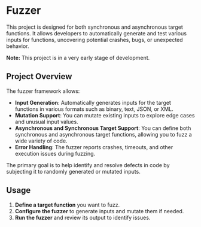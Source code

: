 #  Fuzzer 

This project is designed for both synchronous and asynchronous target functions. It allows developers to automatically generate and test various inputs for functions, uncovering potential crashes, bugs, or unexpected behavior.

**Note:** This project is in a very early stage of development.


## Project Overview

The fuzzer framework allows:

- **Input Generation**: Automatically generates inputs for the target functions in various formats such as binary, text, JSON, or XML.
- **Mutation Support**: You can mutate existing inputs to explore edge cases and unusual input values.
- **Asynchronous and Synchronous Target Support**: You can define both synchronous and asynchronous target functions, allowing you to fuzz a wide variety of code.
- **Error Handling**: The fuzzer reports crashes, timeouts, and other execution issues during fuzzing.

The primary goal is to help identify and resolve defects in code by subjecting it to randomly generated or mutated inputs.

## Usage

1. **Define a target function** you want to fuzz.
2. **Configure the fuzzer** to generate inputs and mutate them if needed.
3. **Run the fuzzer** and review its output to identify issues.


